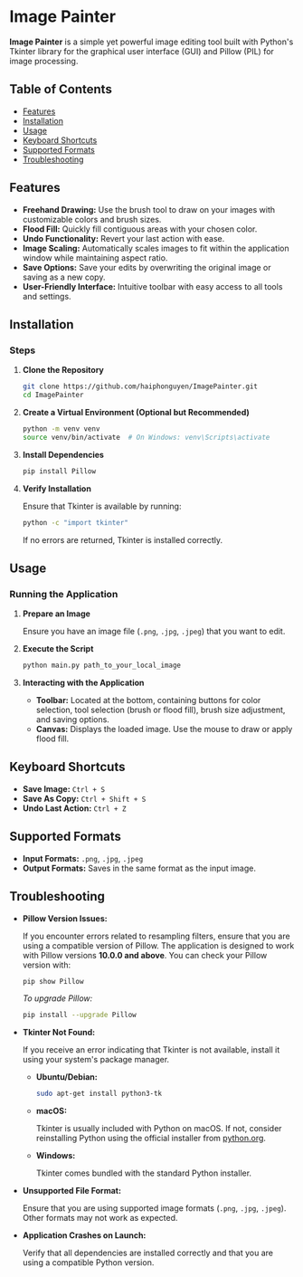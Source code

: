 
# Image Painter


**Image Painter** is a simple yet powerful image editing tool built with Python's Tkinter library for the graphical user interface (GUI) and Pillow (PIL) for image processing.

## Table of Contents

- [Features](#features)
- [Installation](#installation)
- [Usage](#usage)
- [Keyboard Shortcuts](#keyboard-shortcuts)
- [Supported Formats](#supported-formats)
- [Troubleshooting](#troubleshooting)

## Features

- **Freehand Drawing:** Use the brush tool to draw on your images with customizable colors and brush sizes.
- **Flood Fill:** Quickly fill contiguous areas with your chosen color.
- **Undo Functionality:** Revert your last action with ease.
- **Image Scaling:** Automatically scales images to fit within the application window while maintaining aspect ratio.
- **Save Options:** Save your edits by overwriting the original image or saving as a new copy.
- **User-Friendly Interface:** Intuitive toolbar with easy access to all tools and settings.

## Installation

### Steps

1. **Clone the Repository**

   ```bash
   git clone https://github.com/haiphonguyen/ImagePainter.git
   cd ImagePainter
   ```

2. **Create a Virtual Environment (Optional but Recommended)**

   ```bash
   python -m venv venv
   source venv/bin/activate  # On Windows: venv\Scripts\activate
   ```

3. **Install Dependencies**

   ```bash
   pip install Pillow
   ```

4. **Verify Installation**

   Ensure that Tkinter is available by running:

   ```bash
   python -c "import tkinter"
   ```

   If no errors are returned, Tkinter is installed correctly.

## Usage

### Running the Application

1. **Prepare an Image**

   Ensure you have an image file (`.png`, `.jpg`, `.jpeg`) that you want to edit.

2. **Execute the Script**

   ```bash
   python main.py path_to_your_local_image
   ```

3. **Interacting with the Application**

   - **Toolbar:** Located at the bottom, containing buttons for color selection, tool selection (brush or flood fill), brush size adjustment, and saving options.
   - **Canvas:** Displays the loaded image. Use the mouse to draw or apply flood fill.


## Keyboard Shortcuts

- **Save Image:** `Ctrl + S`
- **Save As Copy:** `Ctrl + Shift + S`
- **Undo Last Action:** `Ctrl + Z`


## Supported Formats

- **Input Formats:** `.png`, `.jpg`, `.jpeg`
- **Output Formats:** Saves in the same format as the input image.


## Troubleshooting

- **Pillow Version Issues:**
  
  If you encounter errors related to resampling filters, ensure that you are using a compatible version of Pillow. The application is designed to work with Pillow versions **10.0.0 and above**. You can check your Pillow version with:

  ```bash
  pip show Pillow
  ```

  *To upgrade Pillow:*

  ```bash
  pip install --upgrade Pillow
  ```

- **Tkinter Not Found:**
  
  If you receive an error indicating that Tkinter is not available, install it using your system's package manager.

  - **Ubuntu/Debian:**

    ```bash
    sudo apt-get install python3-tk
    ```

  - **macOS:**
    
    Tkinter is usually included with Python on macOS. If not, consider reinstalling Python using the official installer from [python.org](https://www.python.org/downloads/mac-osx/).

  - **Windows:**
    
    Tkinter comes bundled with the standard Python installer.

- **Unsupported File Format:**
  
  Ensure that you are using supported image formats (`.png`, `.jpg`, `.jpeg`). Other formats may not work as expected.

- **Application Crashes on Launch:**
  
  Verify that all dependencies are installed correctly and that you are using a compatible Python version.
